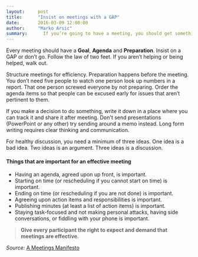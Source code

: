 ```yaml
---
layout:     post
title:      "Insist on meetings with a GAP"
date:       2016-03-09 12:00:00
author:     "Marko Arsic"
summary:	  If you’re going to have a meeting, you should get something out of it.
---
```


Every meeting should have a **Goal**, **Agenda** and **Preparation**. Insist on a GAP or don’t go. Follow the law of two feet. If you aren’t helping or being helped, walk out.

Structure meetings for efficiency. Preparation happens before the meeting. You don’t need five people to watch one person look up numbers in a report. That one person screwed everyone by not preparing. Order the agenda items so that people can be excused early for issues that aren’t pertinent to them.

If you make a decision to do something, write it down in a place where you can track it and share it after meeting.
Don't send presentations (PowerPoint or any other) try sending around a memo instead. Long form writing requires clear thinking and communication.

For healthy discussion, you need a minimum of three ideas. One idea is a bad idea. Two ideas is an argument. Three ideas is a discussion.

#### Things that are important for an effective meeting

* Having an agenda, agreed upon up front, is important.
* Starting on time (or rescheduling if you cannot start on time) is important.
* Ending on time (or rescheduling if you are not done) is important.
* Agreeing upon action items and responsibilities is important.
* Publishing minutes (at least a list of action items) is important.
* Staying task-focused and not making personal attacks, having side conversations, or fiddling with your phone is important.

> **Give every participant the right to expect and demand that meetings are effective.**


*Source:* [A Meetings Manifesto](https://medium.com/better-humans/a-meetings-manifesto-5a8caf6281b#.6saioex0m)
